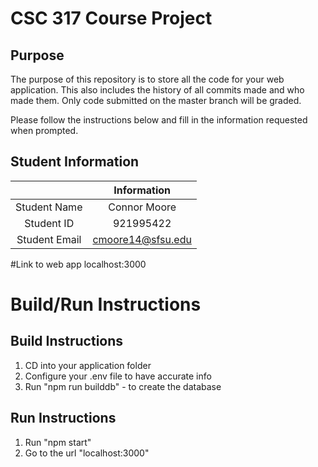 # CSC 317 Course Project

## Purpose

The purpose of this repository is to store all the code for your web application. This also includes the history of all commits made and who made them. Only code submitted on the master branch will be graded.

Please follow the instructions below and fill in the information requested when prompted.

## Student Information

|               | Information       |
|:-------------:|:-----------------:|
| Student Name  | Connor Moore      |
| Student ID    | 921995422         |
| Student Email | cmoore14@sfsu.edu |

#Link to web app
localhost:3000

# Build/Run Instructions

## Build Instructions
1. CD into your application folder
2. Configure your .env file to have accurate info
3. Run "npm run builddb" - to create the database


## Run Instructions
1. Run "npm start"
2. Go to the url "localhost:3000"

